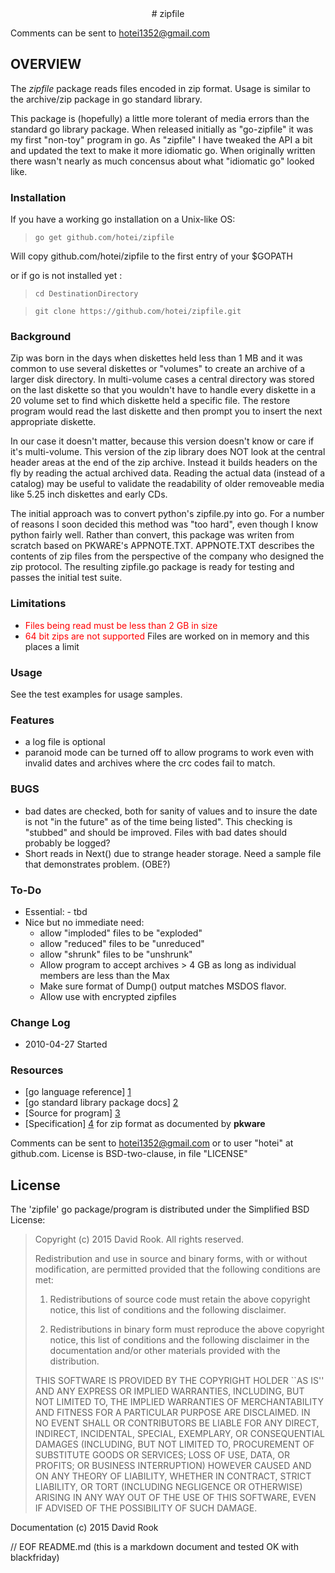 <center>
# zipfile
</center>


Comments can be sent to <hotei1352@gmail.com>

## OVERVIEW
The _zipfile_ package reads files encoded in zip format.  Usage is similar to the
archive/zip package in go standard library.

This package is (hopefully) a little more tolerant of media errors than the 
standard go library package. When released initially as "go-zipfile" it was my 
first "non-toy" program in go.  As "zipfile" I have tweaked the API a bit and
updated the text to make it more idiomatic go.  When originally written there
wasn't nearly as much concensus about what "idiomatic go" looked like.

### Installation

If you have a working go installation on a Unix-like OS:

> ```go get github.com/hotei/zipfile```

Will copy github.com/hotei/zipfile to the first entry of your $GOPATH

or if go is not installed yet :

> ```cd DestinationDirectory```

> ```git clone https://github.com/hotei/zipfile.git```

### Background

Zip was born in the days when diskettes held less than 1 MB and it was common to
use several diskettes or "volumes" to create an archive of a larger disk directory.
In multi-volume cases a central directory was stored on the last diskette so that
you wouldn't have to handle every diskette in a 20 volume set to find which diskette
held a specific file.  The restore program would read the last diskette and then
prompt you to insert the next appropriate diskette.

In our case it doesn't matter, because this version doesn't know or care
if it's multi-volume. This version of the zip library does NOT
look at the central header areas at
the end of the zip archive.  Instead it builds headers on the fly by reading the
actual archived data. Reading the actual data (instead of a catalog) may be useful to validate
the readability of older removeable media like 5.25 inch diskettes and early CDs.

The initial approach was to convert python's zipfile.py into go.  For a number of
reasons I soon decided this method was "too hard", even though I know python
fairly well.  Rather than convert, this package was writen from scratch
based on PKWARE's APPNOTE.TXT.  APPNOTE.TXT describes the contents of zip files
from the perspective of the company who designed the zip protocol.  The resulting zipfile.go
package is ready for testing and passes the initial test suite.


### Limitations

* <font color="red">Files being read must be less than 2 GB in size</font>
* <font color="red">64 bit zips are not supported</font> Files are worked on in
memory and this places a limit

### Usage

See the test examples for usage samples.

### Features

* a log file is optional 
* paranoid mode can be turned off to allow programs to work even with invalid
dates and archives where the crc codes fail to match.

### BUGS

* bad dates are checked, both for sanity of values and to insure the date is
not "in the future" as of the time being listed".  This checking is "stubbed"
and should be improved.  Files with bad dates should probably be logged?
* Short reads in Next() due to strange header storage.  Need a sample file that
demonstrates problem. (OBE?)


### To-Do

* Essential: - tbd
* Nice but no immediate need:
  * allow "imploded" files to be "exploded"
  * allow "reduced" files to be "unreduced"
  * allow "shrunk" files to be "unshrunk"
  * Allow program to accept archives > 4 GB as long as individual members are
less than the Max
  * Make sure format of Dump() output matches MSDOS flavor.
  * Allow use with encrypted zipfiles
  
### Change Log

* 2010-04-27 Started
 
### Resources

* [go language reference] [1] 
* [go standard library package docs] [2]
* [Source for program] [3]
* [Specification] [4] for zip format as documented by __pkware__ 

[1]: http://golang.org/ref/spec/ "go reference spec"
[2]: http://golang.org/pkg/ "go package docs"
[3]: http://github.com/hotei/program "github.com/hotei/zipfile"
[4]: http://www.pkware.com/documents/casestudies/APPNOTE.TXT "pkware zip spec"

Comments can be sent to <hotei1352@gmail.com> or to user "hotei" at github.com.
License is BSD-two-clause, in file "LICENSE"

License
-------
The 'zipfile' go package/program is distributed under the Simplified BSD License:

> Copyright (c) 2015 David Rook. All rights reserved.
> 
> Redistribution and use in source and binary forms, with or without modification, are
> permitted provided that the following conditions are met:
> 
>    1. Redistributions of source code must retain the above copyright notice, this list of
>       conditions and the following disclaimer.
> 
>    2. Redistributions in binary form must reproduce the above copyright notice, this list
>       of conditions and the following disclaimer in the documentation and/or other materials
>       provided with the distribution.
> 
> THIS SOFTWARE IS PROVIDED BY THE COPYRIGHT HOLDER ``AS IS'' AND ANY EXPRESS OR IMPLIED
> WARRANTIES, INCLUDING, BUT NOT LIMITED TO, THE IMPLIED WARRANTIES OF MERCHANTABILITY AND
> FITNESS FOR A PARTICULAR PURPOSE ARE DISCLAIMED. IN NO EVENT SHALL <COPYRIGHT HOLDER> OR
> CONTRIBUTORS BE LIABLE FOR ANY DIRECT, INDIRECT, INCIDENTAL, SPECIAL, EXEMPLARY, OR
> CONSEQUENTIAL DAMAGES (INCLUDING, BUT NOT LIMITED TO, PROCUREMENT OF SUBSTITUTE GOODS OR
> SERVICES; LOSS OF USE, DATA, OR PROFITS; OR BUSINESS INTERRUPTION) HOWEVER CAUSED AND ON
> ANY THEORY OF LIABILITY, WHETHER IN CONTRACT, STRICT LIABILITY, OR TORT (INCLUDING
> NEGLIGENCE OR OTHERWISE) ARISING IN ANY WAY OUT OF THE USE OF THIS SOFTWARE, EVEN IF
> ADVISED OF THE POSSIBILITY OF SUCH DAMAGE.

Documentation (c) 2015 David Rook 

// EOF README.md  (this is a markdown document and tested OK with blackfriday)
